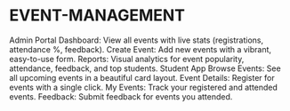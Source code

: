# EVENT-MANAGEMENT
Admin Portal
Dashboard: View all events with live stats (registrations, attendance %, feedback).
Create Event: Add new events with a vibrant, easy-to-use form.
Reports: Visual analytics for event popularity, attendance, feedback, and top students.
Student App
Browse Events: See all upcoming events in a beautiful card layout.
Event Details: Register for events with a single click.
My Events: Track your registered and attended events.
Feedback: Submit feedback for events you attended.


